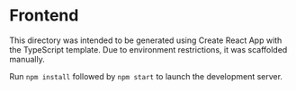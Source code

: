 # Frontend

This directory was intended to be generated using Create React App with the TypeScript template. Due to environment restrictions, it was scaffolded manually.

Run `npm install` followed by `npm start` to launch the development server.
